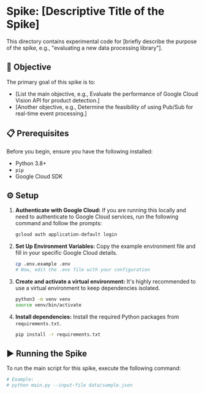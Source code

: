
# Spike: [Descriptive Title of the Spike]

This directory contains experimental code for [briefly describe the purpose of the spike, e.g., "evaluating a new data processing library"].

## 🎯 Objective

The primary goal of this spike is to:
*   [List the main objective, e.g., Evaluate the performance of Google Cloud Vision API for product detection.]
*   [Another objective, e.g., Determine the feasibility of using Pub/Sub for real-time event processing.]

## 📋 Prerequisites

Before you begin, ensure you have the following installed:
*   Python 3.8+
*   `pip`
*   Google Cloud SDK

## ⚙️ Setup

1.  **Authenticate with Google Cloud:**
    If you are running this locally and need to authenticate to Google Cloud services, run the following command and follow the prompts:
    ```bash
    gcloud auth application-default login
    ```

2.  **Set Up Environment Variables:**
    Copy the example environment file and fill in your specific Google Cloud details.
    ```bash
    cp .env.example .env
    # Now, edit the .env file with your configuration
    ```

3.  **Create and activate a virtual environment:**
    It's highly recommended to use a virtual environment to keep dependencies isolated.
    ```bash
    python3 -m venv venv
    source venv/bin/activate
    ```

4.  **Install dependencies:**
    Install the required Python packages from `requirements.txt`.
    ```bash
    pip install -r requirements.txt
    ```

## ▶️ Running the Spike

To run the main script for this spike, execute the following command:

```bash
# Example:
# python main.py --input-file data/sample.json
```